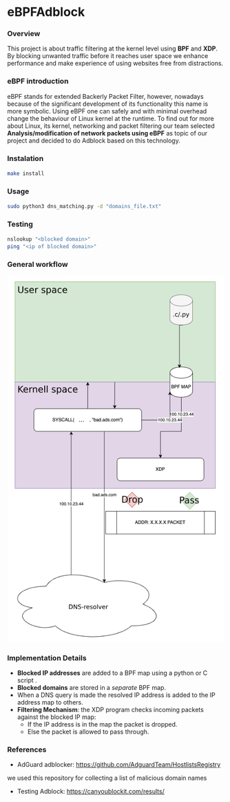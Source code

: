 # eBPFAdblock

### Overview

This project is about traffic filtering at the kernel level using **BPF** and **XDP**. By blocking unwanted traffic before it reaches user space we enhance performance and make experience of using websites free from distractions.

### eBPF introduction

eBPF stands for extended Backerly Packet Filter, however, nowadays because of the significant development of its functionality this name is more symbolic. Using eBPF one can safely and with minimal overhead change the behaviour of Linux kernel at the runtime. To find out for more about Linux, its kernel, networking and packet filtering our team selected **Analysis/modification of network packets using eBPF** as topic of our project and decided to do Adblock based on this technology.


### Instalation
```sh
make install
```

### Usage
```sh
sudo python3 dns_matching.py -d "domains_file.txt"
```

### Testing
```sh
nslookup "<blocked domain>"
ping "<ip of blocked domain>"
```


### General workflow

![WorkflowImage!](assets/workflow.png)

### Implementation Details

- **Blocked IP addresses** are added to a BPF map using a python or C script .
- **Blocked domains** are stored in a _separate_ BPF map.
- When a DNS query is made the resolved IP address is added to the IP address map to others.
- **Filtering Mechanism**: the XDP program checks incoming packets against the blocked IP map:
    - If the IP address is in the map the packet is dropped.
    - Else the packet is allowed to pass through.

### References
- AdGuard adblocker: https://github.com/AdguardTeam/HostlistsRegistry

we used this repository for collecting a list of malicious domain names

- Testing Adblock: https://canyoublockit.com/results/




 
